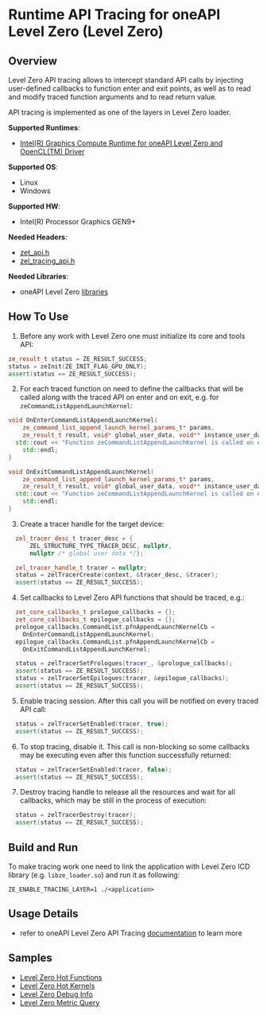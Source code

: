 # Runtime API Tracing for oneAPI Level Zero (Level Zero)
## Overview
Level Zero API tracing allows to intercept standard API calls by injecting user-defined callbacks to function enter and exit points, as well as to read and modify traced function arguments and to read return value.

API tracing is implemented as one of the layers in Level Zero loader.

**Supported Runtimes**:
- [Intel(R) Graphics Compute Runtime for oneAPI Level Zero and OpenCL(TM) Driver](https://github.com/intel/compute-runtime)

**Supported OS**:
- Linux
- Windows

**Supported HW**:
- Intel(R) Processor Graphics GEN9+

**Needed Headers**:
- [zet_api.h](https://github.com/oneapi-src/level-zero/blob/master/include/zet_api.h)
- [zel_tracing_api.h](https://github.com/oneapi-src/level-zero/blob/master/include/layers/zel_tracing_api.h)

**Needed Libraries**:
- oneAPI Level Zero [libraries](https://github.com/intel/compute-runtime)

## How To Use
1. Before any work with Level Zero one must initialize its core and tools API:
```cpp
ze_result_t status = ZE_RESULT_SUCCESS;
status = zeInit(ZE_INIT_FLAG_GPU_ONLY);
assert(status == ZE_RESULT_SUCCESS);
```
2. For each traced function on need to define the callbacks that will be called along with the traced API on enter and on exit, e.g. for `zeCommandListAppendLaunchKernel`:
```cpp
void OnEnterCommandListAppendLaunchKernel(
    ze_command_list_append_launch_kernel_params_t* params,
    ze_result_t result, void* global_user_data, void** instance_user_data) {
  std::cout << "Function zeCommandListAppendLaunchKernel is called on enter" <<
    std::endl;
}

void OnExitCommandListAppendLaunchKernel(
    ze_command_list_append_launch_kernel_params_t* params,
    ze_result_t result, void* global_user_data, void** instance_user_data) {
  std::cout << "Function zeCommandListAppendLaunchKernel is called on exit" <<
    std::endl;
}
```
3. Create a tracer handle for the target device:
```cpp
  zel_tracer_desc_t tracer_desc = {
      ZEL_STRUCTURE_TYPE_TRACER_DESC, nullptr,
      nullptr /* global user data */};

  zel_tracer_handle_t tracer = nullptr;
  status = zelTracerCreate(context, &tracer_desc, &tracer);
  assert(status == ZE_RESULT_SUCCESS);
```
4. Set callbacks to Level Zero API functions that should be traced, e.g.:
```cpp
  zet_core_callbacks_t prologue_callbacks = {};
  zet_core_callbacks_t epilogue_callbacks = {};
  prologue_callbacks.CommandList.pfnAppendLaunchKernelCb =
    OnEnterCommandListAppendLaunchKernel;
  epilogue_callbacks.CommandList.pfnAppendLaunchKernelCb =
    OnExitCommandListAppendLaunchKernel;

  status = zelTracerSetPrologues(tracer_, &prologue_callbacks);
  assert(status == ZE_RESULT_SUCCESS);
  status = zelTracerSetEpilogues(tracer, &epilogue_callbacks);
  assert(status == ZE_RESULT_SUCCESS);
```
5. Enable tracing session. After this call you will be notified on every traced API call:
```cpp
  status = zelTracerSetEnabled(tracer, true);
  assert(status == ZE_RESULT_SUCCESS);
```
6. To stop tracing, disable it. This call is non-blocking so some callbacks may be executing even after this function successfully returned:
```cpp
  status = zelTracerSetEnabled(tracer, false);
  assert(status == ZE_RESULT_SUCCESS);
```
7. Destroy tracing handle to release all the resources and wait for all callbacks, which may be still in the process of execution:
```cpp
  status = zelTracerDestroy(tracer);
  assert(status == ZE_RESULT_SUCCESS);
```

## Build and Run
To make tracing work one need to link the application with Level Zero ICD library (e.g. `libze_loader.so`) and run it as following:
```
ZE_ENABLE_TRACING_LAYER=1 ./<application>
```

## Usage Details
- refer to oneAPI Level Zero API Tracing [documentation](https://spec.oneapi.com/level-zero/latest/tools/PROG.html#api-tracing) to learn more

## Samples
- [Level Zero Hot Functions](../../samples/ze_hot_functions)
- [Level Zero Hot Kernels](../../samples/ze_hot_kernels)
- [Level Zero Debug Info](../../samples/ze_debug_info)
- [Level Zero Metric Query](../../samples/ze_metric_query)